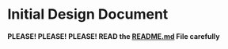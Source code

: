# Initial Design Document
#### PLEASE! PLEASE! PLEASE! READ the [README.md](README.md) File carefully

